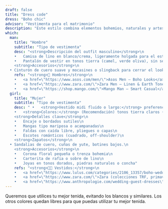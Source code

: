 ```yaml
---
draft: false
title: "Dress code"
dress: "Boho chic"
advisor: "Vestimenta para el matrimonio"
description: "Este estilo combina elementos bohemios, naturales y artesanales, pero con toques sofisticados. Tiene inspiración en los años 70, el folk y el estilo hippie refinado."
which:
  man:
    title: "Hombre"
    subtitle: "Tipo de vestimenta"
    desc: "<strong>Descripción del outfit masculino</strong>\n 
	•	Camisa de lino en blanco/crema, ligeramente holgada para el estilo boho, pero con corte refinado.\n
	•	Pantalón de vestir en tonos tierra (camel, verde oliva), sin ser informal como un jeans.\n
	<strong>Accesorios</strong>\n 
  •	Cinturón de cuero suave y mocasines o slingback para cerrar el look con elegancia relajada.\n"
    refs: "<strong>👨 Hombres</strong>\n
	•	<a href=\"https://www.asos.com/men/\">Asos Men – Boho Looks</a>\n
	•	<a href=\"https://www.zara.com/\">Zara Men – Linen & Earth Tones</a>\n
	•	<a href=\"https://shop.mango.com/\">Mango Man – Smart Casual</a>"
  girl:
    title: "Mujer"
    subtitle: "Tipo de vestimenta"
    desc: "	•	<strong>Vestido midi fluido o largo:</strong> preferencia por tejidos sueltos, vaporosos (gasa, lino, muselina).\n
	•	<strong>Colores:</strong> (Recomendación) tonos tierra claros (arena, salmón, terracota suave, crema), pasteles apagados o estampados florales chicos.\n
	<strong>Detalles clave</strong>\n
	•	Encaje o bordados sutiles\n
	•	Mangas tipo mariposa o acampanadas\n
	•	Faldas con caída libre, pliegues o capas\n
	•	Escotes románticos (cuadrado, off-shoulder)\n
	<strong>Zapatos</strong>\n 
  •	Sandalias de cuero, cuñas de yute, botines bajos.\n
	<strong>Accesorios</strong>\n
	•	Corona floral pequeña o trenza bohemia\n
	•	Carterita de rafia o sobre de lino\n
	•	Joyas en tonos dorados, piedras naturales o concha"
    refs: "<strong>👩‍🦰 Vestidos:</strong>\n
	•	<a href=\"https://www.lulus.com/categories/2106_13357/boho-wedding-guest-dresses.html\">Lulus - Boho Wedding Guest</a>\n
	•	<a href=\"https://www.zara.com/\">Zara (colecciones TRF, primavera)</a>\n
	•	<a href=\"https://www.anthropologie.com/wedding-guest-dresses\">Anthropologie - BHLDN</a>\n"
---
```


Queremos que utilices tu mejor tenida, evitando los blancos y similares. Los otros colores quedan libres para que puedas utilizar tu mejor tenida.
